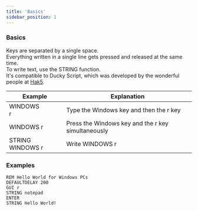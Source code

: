 ```yaml
---
title: 'Basics'
sidebar_position: 1
---
```


### Basics

Keys are separated by a single space.  
Everything written in a single line gets pressed and released at the same time.  
To write text, use the STRING function.  
It's compatible to Ducky Script, which was developed by the wonderful people at [Hak5](https://www.hak5.org/).  

| Example | Explanation |
| ------- | ----------- |
| WINDOWS <br /> r | Type the Windows key and then the r key |
| WINDOWS r | Press the Windows key and the r key simultaneously |
| STRING WINDOWS r | Write WINDOWS r |

### Examples

```
REM Hello World for Windows PCs
DEFAULTDELAY 200
GUI r
STRING notepad
ENTER
STRING Hello World!
```